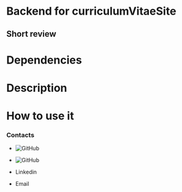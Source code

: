 # Backend for curriculumVitaeSite

## Short review


# Dependencies


# Description


# How to use it

### Contacts

- ![GitHub](https://img.icons8.com/metro/104/000000/github.png)

- ![GitHub](<img src="https://img.icons8.com/metro/104/000000/github.png"/>)

- Linkedin

- Email

